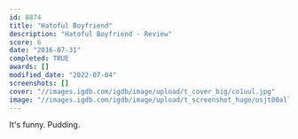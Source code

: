 ```yaml
---
id: 8874
title: "Hatoful Boyfriend"
description: "Hatoful Boyfriend - Review"
score: 6
date: "2016-07-31"
completed: TRUE
awards: []
modified_date: "2022-07-04"
screenshots: []
cover: "//images.igdb.com/igdb/image/upload/t_cover_big/co1uul.jpg"
image: "//images.igdb.com/igdb/image/upload/t_screenshot_huge/osjt00allssddpzxmkf5.jpg"
---
```

It's funny. Pudding.
